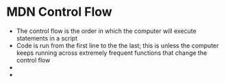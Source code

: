 # MDN Control Flow
- The control flow is the order in which the computer will execute statements in a script 
- Code is run from the first line to the the last; this is unless the computer keeps running across extremely frequent functions that change the control flow
- 
- 
